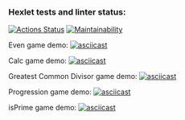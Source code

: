 ### Hexlet tests and linter status:
[![Actions Status](https://github.com/Artemidus/java-project-61/actions/workflows/hexlet-check.yml/badge.svg)](https://github.com/Artemidus/java-project-61/actions)
[![Maintainability](https://api.codeclimate.com/v1/badges/a0c5ef42a1e751596c58/maintainability)](https://codeclimate.com/github/Artemidus/java-project-61/maintainability)


Even game demo:
[![asciicast](https://asciinema.org/a/er2YiF84VTl4QjmPRJUhzJ9at.svg)](https://asciinema.org/a/er2YiF84VTl4QjmPRJUhzJ9at)

Calc game demo:
[![asciicast](https://asciinema.org/a/Br3kwmlphGuvuaMUA31P0oi0A.svg)](https://asciinema.org/a/Br3kwmlphGuvuaMUA31P0oi0A)

Greatest Common Divisor game demo:
[![asciicast](https://asciinema.org/a/Br3kwmlphGuvuaMUA31P0oi0A.svg)](https://asciinema.org/a/Br3kwmlphGuvuaMUA31P0oi0A)

Progression game demo:
[![asciicast](https://asciinema.org/a/K1xtARZ3F0GrgSMoyzH8HnMXO.svg)](https://asciinema.org/a/K1xtARZ3F0GrgSMoyzH8HnMXO)

isPrime game demo:
[![asciicast](https://asciinema.org/a/EqtXTLJKiwVgrAXSWnrZGVbJN.svg)](https://asciinema.org/a/EqtXTLJKiwVgrAXSWnrZGVbJN)
